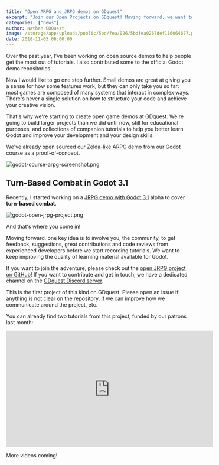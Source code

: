 ```yaml
---
title: "Open ARPG and JRPG demos on GDquest"
excerpt: "Join our Open Projects on GDquest! Moving forward, we want to code great game demos together, have fun, learn, and produce better educational resources for the entire community."
categories: ["news"]
author: Nathan GDQuest
image: /storage/app/uploads/public/5bd/fea/026/5bdfea0267def116064677.png
date: 2018-11-05 06:00:00
---
```


Over the past year, I've been working on open source demos to help people get the most out of tutorials. I also contributed some to the official Godot demo repositories.

Now I would like to go one step further. Small demos are great at giving you a sense for how some features work, but they can only take you so far: most games are composed of many systems that interact in complex ways. There's never a single solution on how to structure your code and achieve your creative vision.

That's why we're starting to create open game demos at GDquest. We're going to build larger projects than we did until now, still for educational purposes, and collections of companion tutorials to help you better learn Godot and improve your development and your design skills.

We've already open sourced our [Zelda-like ARPG demo](https://github.com/GDquest/make-pro-2d-games-with-godot/) from our Godot course as a proof-of-concept.

![godot-course-arpg-screenshot.png](/storage/app/uploads/public/5bd/fd1/63e/5bdfd163e1704356013497.png)


## Turn-Based Combat in Godot 3.1

Recently, I started working on a [JRPG demo with Godot 3.1](https://github.com/GDquest/godot-turn-based-rpg/) alpha to cover **turn-based combat**.

![godot-open-jrpg-project.png](/storage/app/uploads/public/5bd/fd1/760/5bdfd17603e27744702536.png)


And that's where you come in!

Moving forward, one key idea is to involve you, the community, to get feedback, suggestions, great contributions and code reviews from experienced developers before we start recording tutorials. We want to keep improving the quality of learning material available for Godot.

If you want to join the adventure, please check out the [open JRPG project on GitHub](https://github.com/GDquest/godot-turn-based-rpg/)! If you want to contribute and get in touch, we have a dedicated channel on the [GDquest Discord server](https://discord.gg/87NNb3Z).

This is the first project of this kind on GDquest. Please open an issue if anything is not clear on the repository, if we can improve how we communicate around the project, etc.

You can already find two tutorials from this project, funded by our patrons last month:

<iframe width="560" height="315" src="https://www.youtube-nocookie.com/embed/V-VJra5lrv0" frameborder="0" allow="accelerometer; autoplay; encrypted-media; gyroscope; picture-in-picture" allowfullscreen></iframe>

More videos coming!
